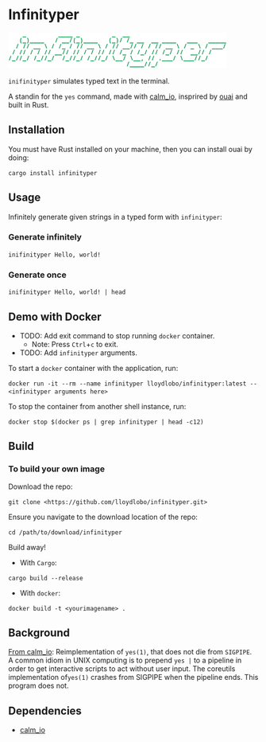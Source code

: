 # Infinityper

![infinityper logo](https://github.com/lloydlobo/infinityper/blob/master/assets/logo.png)

`inifinityper` simulates typed text in the terminal.

A standin for the `yes` command, made with [calm_io](https://github.com/myrrlyn/calm_io),
insprired by [ouai](https://github.com/Kerollmops/ouai) and built in Rust.

## Installation

You must have Rust installed on your machine, then you can install ouai by doing:

```shell
cargo install infinityper
```

## Usage

Infinitely generate given strings in a typed form with `infinityper`:

### Generate infinitely

```shell
inifinityper Hello, world!
```

### Generate once

```shell
inifinityper Hello, world! | head
```

## Demo with Docker

- TODO: Add exit command to stop running `docker` container.
  - Note: Press `Ctrl`+`c` to exit.
- TODO: Add `infinityper` arguments.

To start a `docker` container with the application, run:

```shell
docker run -it --rm --name infinityper lloydlobo/infinityper:latest -- <infinityper arguments here>
```

To stop the container from another shell instance, run:

```shell
docker stop $(docker ps | grep infinityper | head -c12)
```

## Build

### To build your own image

Download the repo:

```shell
git clone <https://github.com/lloydlobo/infinityper.git>
```

Ensure you navigate to the download location of the repo:

```shell
cd /path/to/download/infinityper
```

Build away!

- With `Cargo`:

```shell
cargo build --release
```

- With `docker`:

```shell
docker build -t <yourimagename> .
```

## Background

[From calm_io](https://github.com/myrrlyn/calm_io/blob/main/examples/good_yes.rs):
Reimplementation of `yes(1)`, that does not die from `SIGPIPE`.
A common idiom in UNIX computing is to prepend `yes |` to a pipeline in order to
get interactive scripts to act without user input. The coreutils implementation
of`yes(1)` crashes from SIGPIPE when the pipeline ends.
This program does not.

## Dependencies

- [calm_io](https://crates.io/calm_io)
